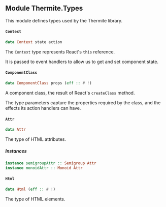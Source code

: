 ## Module Thermite.Types

This module defines types used by the Thermite library.

#### `Context`

``` purescript
data Context state action
```

The `Context` type represents React's `this` reference.

It is passed to event handlers to allow us to get and set component state.

#### `ComponentClass`

``` purescript
data ComponentClass props (eff :: # !)
```

A component class, the result of React's `createClass` method.

The type parameters capture the properties required by the class, and the effects
its action handlers can have.

#### `Attr`

``` purescript
data Attr
```

The type of HTML attributes.

##### Instances
``` purescript
instance semigroupAttr :: Semigroup Attr
instance monoidAttr :: Monoid Attr
```

#### `Html`

``` purescript
data Html (eff :: # !)
```

The type of HTML elements.


